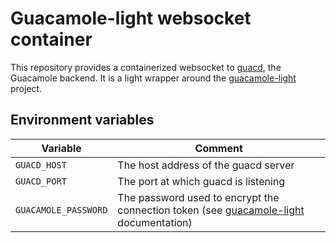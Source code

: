 # Guacamole-light websocket container

This repository provides a containerized websocket to [guacd](https://github.com/glyptodon/guacamole-server/), the Guacamole backend. It is a light wrapper around the [guacamole-light](https://github.com/vadimpronin/guacamole-lite) project.

## Environment variables

| Variable             | Comment                                                                                                                                |
| -------------------- | -------------------------------------------------------------------------------------------------------------------------------------- |
| `GUACD_HOST`         | The host address of the guacd server                                                                                                   |
| `GUACD_PORT`         | The port at which guacd is listening                                                                                                   |
| `GUACAMOLE_PASSWORD` | The password used to encrypt the connection token (see [guacamole-light](https://github.com/vadimpronin/guacamole-lite) documentation) |

